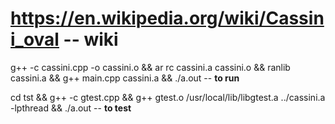# https://en.wikipedia.org/wiki/Cassini_oval -- **wiki**
g++ -c cassini.cpp -o cassini.o && ar rc cassini.a cassini.o && ranlib cassini.a && g++ main.cpp cassini.a && ./a.out -- **to run**

cd tst && g++ -c gtest.cpp &&  g++ gtest.o /usr/local/lib/libgtest.a ../cassini.a  -lpthread && ./a.out -- **to test**
 
